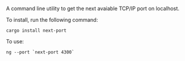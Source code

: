 A command line utility to get the next avaiable TCP/IP port on localhost.

To install, run the following command:

`cargo install next-port`

To use:

``ng --port `next-port 4300` ``
